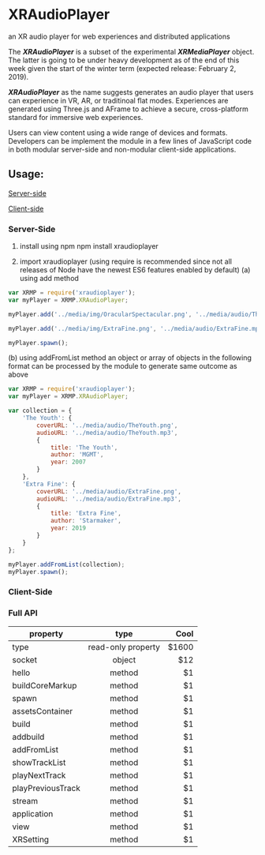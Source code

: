 # XRAudioPlayer

an XR audio player for web experiences and distributed applications

The **_XRAudioPlayer_** is a subset of the experimental **_XRMediaPlayer_** object. The latter is going to be under heavy development as of the end of this week given the start of the winter term (expected release: February 2, 2019).

**_XRAudioPlayer_** as the name suggests generates an audio player that users can experience in VR, AR, or traditinoal flat modes. Experiences are generated using Three.js and AFrame to achieve a secure, cross-platform standard for immersive web experiences.

Users can view content using a wide range of devices and formats. Developers can be implement the module in a few lines of JavaScript code in both modular server-side and non-modular client-side applications.

## Usage:

[Server-side](###server-side)

[Client-side](###client-side)

### Server-Side
1. install using npm
npm install xraudioplayer

2. import xraudioplayer (using require is recommended since not all releases of Node have the newest ES6 features enabled by default)
(a) using add method

```javascript
var XRMP = require('xraudioplayer');
var myPlayer = XRMP.XRAudioPlayer;

myPlayer.add('../media/img/OracularSpectacular.png', '../media/audio/TheYouth.mp3' , { title: 'The Youth', author: 'MGMT', year: 2007});

myPlayer.add('../media/img/ExtraFine.png', '../media/audio/ExtraFine.mp3', { title: 'Extra Fine', author: 'Starmaker', year: 2019});

myPlayer.spawn();
```

(b) using addFromList method
an object or array of objects in the following format can be processed by the module to generate same outcome as above

```javascript
var XRMP = require('xraudioplayer');
var myPlayer = XRMP.XRAudioPlayer;

var collection = {
    'The Youth': {
        coverURL: '../media/audio/TheYouth.png',
        audioURL: '../media/audio/TheYouth.mp3',
        {
            title: 'The Youth',
            author: 'MGMT',
            year: 2007
        }
    },
    'Extra Fine': {
        coverURL: '../media/audio/ExtraFine.png',
        audioURL: '../media/audio/ExtraFine.mp3',
        {
            title: 'Extra Fine',
            author: 'Starmaker',
            year: 2019
        }
    }
};

myPlayer.addFromList(collection);
myPlayer.spawn();
```

### Client-Side

### Full API


| property       | type   | Cool  |
| ------------- |:-------------:| -----:|
| type          | read-only property        | $1600 |
| socket        | object        |   $12 |
| hello         | method        |    $1 |
| buildCoreMarkup | method        |    $1 |
| spawn         | method        |    $1 |
| assetsContainer | method        |    $1 |
| build         | method        |    $1 |
| addbuild      | method        |    $1 |
| addFromList   | method        |    $1 |
| showTrackList | method        |    $1 |
| playNextTrack | method        |    $1 |
| playPreviousTrack | method  |  $1 |
| stream        | method        |    $1 |
| application   | method        |    $1 |
| view          | method        |    $1 |
| XRSetting     | method        |    $1 |
    